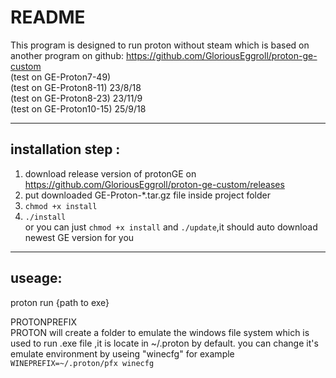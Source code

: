 # README
This program is designed to run proton without steam which is  based on another program on github: https://github.com/GloriousEggroll/proton-ge-custom  
(test on GE-Proton7-49)  
(test on GE-Proton8-11) 23/8/18   
(test on GE-Proton8-23) 23/11/9   
(test on GE-Proton10-15) 25/9/18  


---

## installation step :
1. download release  version of protonGE on https://github.com/GloriousEggroll/proton-ge-custom/releases 
2. put downloaded GE-Proton-*.tar.gz file inside project folder
3. `chmod +x install`
4. `./install`    
or you can just `chmod +x install` and `./update`,it should auto download newest GE version for you
---
## useage:
proton run {path to exe} 

PROTONPREFIX  
PROTON will create a folder to  emulate the windows file system which is used to run .exe file ,it is locate in ~/.proton by default.
you can change it's emulate environment by useing "winecfg" for example `WINEPREFIX=~/.proton/pfx winecfg`
